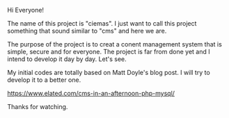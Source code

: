 Hi Everyone!

The name of this project is "ciemas". I just want to call this project something that sound similar to "cms" and here we are.

The purpose of the project is to creat a conent management system that is simple, secure and for everyone. The project is far from done yet and I intend to develop it day by day. Let's see.

My initial codes are totally based on Matt Doyle's blog post. I will try to develop it to a better one.

https://www.elated.com/cms-in-an-afternoon-php-mysql/

Thanks for watching.